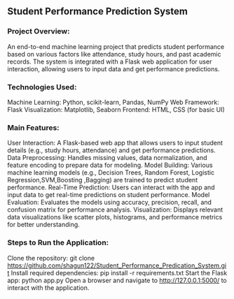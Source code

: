 ## Student Performance Prediction System

### Project Overview:
An end-to-end machine learning project that predicts student performance based on various factors like attendance, study hours, and past academic records. The system is integrated with a Flask web application for user interaction, allowing users to input data and get performance predictions.

### Technologies Used:
Machine Learning: Python, scikit-learn, Pandas, NumPy
Web Framework: Flask
Visualization: Matplotlib, Seaborn
Frontend: HTML, CSS (for basic UI)

### Main Features:
User Interaction: A Flask-based web app that allows users to input student details (e.g., study hours, attendance) and get performance predictions.
Data Preprocessing: Handles missing values, data normalization, and feature encoding to prepare data for modeling.
Model Building: Various machine learning models (e.g., Decision Trees, Random Forest, Logistic Regression,SVM,Boosting ,Bagging) are trained to predict student performance.
Real-Time Prediction: Users can interact with the app and input data to get real-time predictions on student performance.
Model Evaluation: Evaluates the models using accuracy, precision, recall, and confusion matrix for performance analysis.
Visualization: Displays relevant data visualizations like scatter plots, histograms, and performance metrics for better understanding.

### Steps to Run the Application:
Clone the repository:
git clone https://github.com/shagun122/Student_Performance_Predication_System.git
Install required dependencies:
pip install -r requirements.txt
Start the Flask app:
python app.py
Open a browser and navigate to http://127.0.0.1:5000/ to interact with the application.
